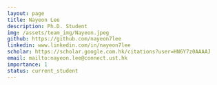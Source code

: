 ```yaml
---
layout: page
title: Nayeon Lee
description: Ph.D. Student
img: /assets/team_img/Nayeon.jpeg
github: https://github.com/nayeon7lee
linkedin: www.linkedin.com/in/nayeon7lee
scholar: https://scholar.google.com.hk/citations?user=HN6Y7z0AAAAJ
email: mailto:nayeon.lee@connect.ust.hk
importance: 1
status: current_student
---
```

